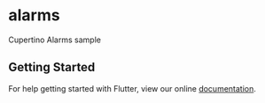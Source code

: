 # alarms

Cupertino Alarms sample

## Getting Started

For help getting started with Flutter, view our online
[documentation](https://flutter.io/).
